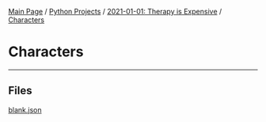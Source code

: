[Main Page](/) / [Python Projects](/python) / [2021-01-01: Therapy is Expensive](/python/2021-01-01_Therapy_is_Expensive) / [Characters](/python/2021-01-01_Therapy_is_Expensive/Characters)

# Characters

-----

## Files

[blank.json](blank.json)